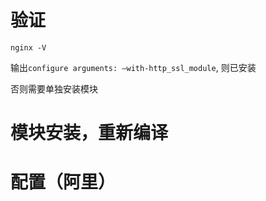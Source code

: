 

# 验证

`nginx -V`

输出`configure arguments: –with-http_ssl_module`, 则已安装

否则需要单独安装模块

# 模块安装，重新编译

# 配置（阿里）


